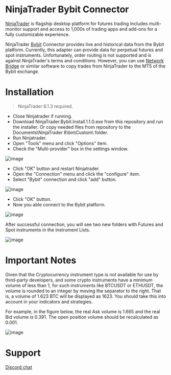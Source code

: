
# NinjaTrader Bybit Connector

[NinjaTrader](https://ninjatrader.com/trading-platform/ "NinjaTrader") is flagship desktop platform for futures trading includes multi-monitor support and access to 1,000s of trading apps and add-ons for a fully customizable experience. 

NinjaTrader [Bybit](https://www.bybit.com) Connector provides live and historical data from the Bybit platform. Currently, this adapter can provide data for perpetual futures and spot instruments. 
Unfortunately, order routing is not supported and is against NinjaTrader's terms and conditions. However, you can use [Network Bridge](https://mtapi.pro/shop/nt8-to-mt-network-bridge/) or similar software to copy trades from NinjaTrader to the MT5 of the Bybit exchange.

# Installation

> NinjaTrader 8.1.3 required.

+ Close Ninjatrader if running.
+ Download NinjaTrader.Bybit.Install.1.1.0.exe from this repository and run the installer. Or copy needed files from repository to the Documents\NinjaTrader 8\bin\Custom\ folder.
+ Run Ninjatrader.
+ Open "Tools" menu and click "Options" item.
+ Check the "Multi-provider" box in the settings window.
  
![image](https://github.com/user-attachments/assets/15088b44-efec-4307-b91c-1fb6f14c848c)

+ Click "OK" button and restart Ninjatrader.
+ Open the "Connection" menu and click the "configure" item.
+ Select "Bybit" connection and click "add" button.
  
![image](https://github.com/user-attachments/assets/f29548c9-6a2e-4d69-83c3-dacf31a2e93c)

+ Click "OK" button.
+ Now you able connect to the Bybit platform.

![image](https://github.com/user-attachments/assets/cb1572c9-0426-47d6-93f9-1ada4b0b9feb)

After successful connection, you will see two new folders with Futures and Spot instruments in the Instrument Lists.

![image](https://github.com/user-attachments/assets/3d484e0c-fd88-4c3c-80e6-4ff8c53c151d)

# Important Notes

Given that the Cryptocurrency instrument type is not available for use by third-party developers, and some crypto instruments have a minimum volume of less than 1, for such instruments like BTCUSDT or ETHUSDT, the volume is rounded to an integer by moving the separator to the right. That is, a volume of 1.623 BTC will be displayed as 1623. You should take this into account in your indicators and strategies.

For example, in the figure below, the real Ask volume is 1.665 and the real Bid volume is 0.391. The open position volume should be recalculated as 0.001.

![image](https://github.com/user-attachments/assets/7fbb07b4-04b4-4507-9462-8fa2f988b776)

# Support

[Discord chat](https://discord.gg/VKTtZzAatm "Discord chat")
